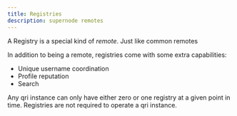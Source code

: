 ```yaml
---
title: Registries
description: supernode remotes
---
```


A Registry is a special kind of _remote_. Just like common remotes 

In addition to being a remote, registries come with some extra capabilities:

* Unique username coordination
* Profile reputation
* Search

Any qri instance can only have either zero or one registry at a given point in time. Registries are not required to operate a qri instance.
